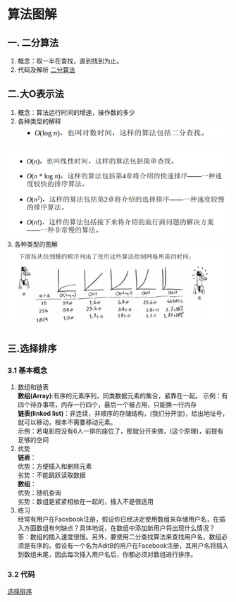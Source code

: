 # 算法图解

## 一. 二分算法

1. 概念：取一半在查找，直到找到为止。
2. 代码及解析
[二分算法](code/二分算法.py)

## 二.大O表示法

1. 概念：算法运行时间的增速，操作数的多少
2. 各种类型的解释
![大O表示法](images/1.png)

  ![大O表示法1](images/2.png)
3. 各种类型的图解
![图解](images/3.png)

## 三.选择排序

### 3.1 基本概念

1. 数组和链表  
    **数组(Array)**:有序的元素序列，同类数据元素的集合，紧靠在一起。
        示例：有四个待办事项，内存一行四个，最后一个被占用，只能换一行内存  
    **链表(linked list)**：非连续，非顺序的存储结构，(我们分开坐)，给出地址号，就可以移动，根本不需要移动元素。  
        示例：若电影院没有6人一排的座位了，那就分开来做，(这个原理)，前提有足够的空间  
2. 优势  
    **链表**：  
        优势：方便插入和删除元素  
        劣势：不能跳跃读取数据  
    **数组**：  
        优势：随机查询  
        劣势：数组是紧紧相依在一起的，插入不是很适用  
3. 练习  
    经常有用户在Facebook注册，假设你已经决定使用数组来存储用户名，在插入方面数组有何缺点？具体地说，在数组中添加新用户将出现什么情况？  
    答：数组的插入速度很慢。另外，要使用二分查找算法来查找用户名，数组必须是有序的。假设有一个名为AditB的用户在Facebook注册，其用户名将插入到数组末尾，因此每次插入用户名后，你都必须对数组进行排序。  

### 3.2 代码

[选择排序](code/选择排序.py)
